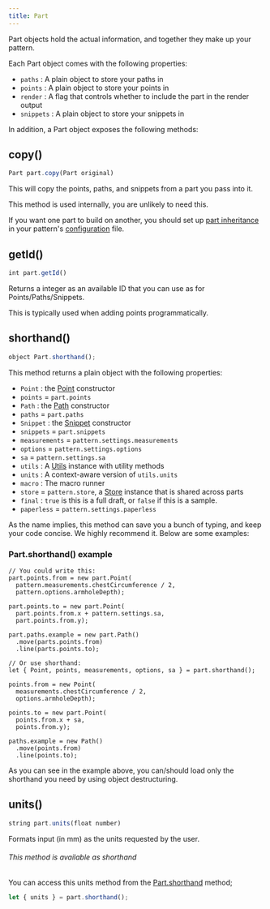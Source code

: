 ```yaml
---
title: Part
---
```


Part objects hold the actual information, and together they make up your pattern.

Each Part object comes with the following properties:

 - `paths` : A plain object to store your paths in
 - `points` : A plain object to store your points in
 - `render` : A flag that controls whether to include the part in the render output
 - `snippets` : A plain object to store your snippets in

In addition, a Part object exposes the following methods:

## copy()

```js
Part part.copy(Part original)
```

This will copy the points, paths, and snippets from a part you pass into it.

<Note>

This method is used internally, you are unlikely to need this.

If you want one part to build on another, you should set 
up [part inheritance](/advanced/inject)  in your pattern's [configuration](../config) file.

</Note>

## getId()

```js
int part.getId()
```
Returns a integer as an available ID that you can use as for Points/Paths/Snippets.

This is typically used when adding points programmatically.


## shorthand()

```js
object Part.shorthand();
```

This method returns a plain object with the following properties:

  - `Point` : the [Point](/reference/api/point) constructor
  - `points` = `part.points`
  - `Path` : the [Path](/reference/api/path) constructor
  - `paths` = `part.paths`
  - `Snippet` : the [Snippet](/reference/api/snippet) constructor
  - `snippets` = `part.snippets`
  - `measurements` = `pattern.settings.measurements`
  - `options` = `pattern.settings.options`
  - `sa` = `pattern.settings.sa`
  - `utils` : A [Utils](/reference/api/utils) instance with utility methods
  - `units` : A context-aware version of `utils.units`
  - `macro` : The macro runner
  - `store` = `pattern.store`, a [Store](/reference/api/store) instance that is shared across parts
  - `final` : `true` is this is a full draft, or `false` if this is a sample.
  - `paperless` = `pattern.settings.paperless`

As the name implies, this method can save you a bunch of typing, and keep your code concise. We highly recommend it. Below are some examples:

### Part.shorthand() example

```js{16}
// You could write this:
part.points.from = new part.Point(
  pattern.measurements.chestCircumference / 2, 
  pattern.options.armholeDepth);

part.points.to = new part.Point(
  part.points.from.x + pattern.settings.sa, 
  part.points.from.y);

part.paths.example = new part.Path()
  .move(parts.points.from)
  .line(parts.points.to);

// Or use shorthand:
let { Point, points, measurements, options, sa } = part.shorthand();

points.from = new Point(
  measurements.chestCircumference / 2, 
  options.armholeDepth);

points.to = new part.Point(
  points.from.x + sa, 
  points.from.y);

paths.example = new Path()
  .move(points.from)
  .line(points.to);
```

<Tip>

As you can see in the example above, you can/should load only 
the shorthand you need by using object destructuring.

</Tip>

## units()

```js
string part.units(float number)
```

Formats input (in mm) as the units requested by the user.

<Tip>

###### This method is available as shorthand

You can access this units method from the [Part.shorthand](#shorthand) method;

```js
let { units } = part.shorthand();
```

</Tip>



